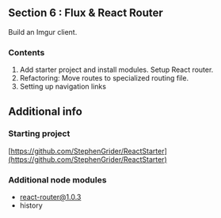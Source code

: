 ## Section 6 : Flux & React Router

Build an Imgur client.

### Contents

1. Add starter project and install modules. Setup React router.
2. Refactoring: Move routes to specialized routing file.
3. Setting up navigation links

## Additional info

### Starting project

[https://github.com/StephenGrider/ReactStarter](https://github.com/StephenGrider/ReactStarter)

### Additional node modules

- react-router@1.0.3
- history
